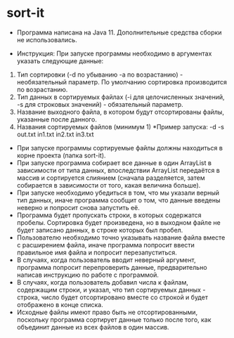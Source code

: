 # sort-it

* Программа написана на Java 11. Дополнительные средства сборки не использовались.

* Инструкция:
При запуске программы необходимо в аргументах указать следующие данные:
1. Тип сортировки (-d по убыванию -a по возрастанию) - необязательный параметр. По умолчанию сортировка производится по возрастанию.
2. Тип данных в сортируемых файлах (-i для целочисленных значений, -s для строковых значений) - обязательный параметр.
3. Название выходного файла, в котором будут отсортированы файлы, указанные после данного.
4. Названия сортируемых файлов (минимум 1)
*Пример запуска:
-d -s out.txt in1.txt in2.txt in3.txt

* При запуске программы сортируемые файлы должны находиться в корне проекта (папка sort-it).
* При запуске программа собирает все данные в один ArrayList в зависимости от типа данных, впоследствии ArrayList передаётся в массив и сортируется слиянием (сначала разделяется, затем собирается в зависимости от того, какая величина больше).
* При запуске необходимо убедиться в том, что мы указали верный тип данных, иначе программа сообщит о том, что данные введены неверно и попросит снова запустить её.
* Программа будет пропускать строки, в которых содержатся пробелы. Сортировка будет произведена, но в выходном файле не будет записано данных, в строке которых был пробел.
* Пользователю необходимо точно указывать название файла вместе с расширением файла, иначе программа попросит ввести правильное имя файла и попросит перезапуститься.
* В случаях, когда пользователь вводит неверный аргумент, программа попросит перепроверить данные, предварительно написав инструкцию по работе с программой.
* В случаях, когда пользователь добавил числа к файлам, содержащим строки, и указал, что тип сортируемых данных - строка, число будет отсортировано вместе со строкой и будет отображено в конце списка.
* Исходные файлы имеют право быть не отсортированными, поскольку программа сортирует данные только после того, как объединит данные из всех файлов в один массив.
